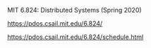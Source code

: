 MIT 6.824: Distributed Systems (Spring 2020)

https://pdos.csail.mit.edu/6.824/

https://pdos.csail.mit.edu/6.824/schedule.html
